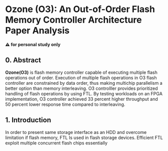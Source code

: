 # Ozone (O3): An Out-of-Order Flash Memory Controller Architecture Paper Analysis

**:warning: for personal study only**

## 0. Abstract
**Ozone(O3)** is flash memory controller capable of executing multiple flash operations out of order. Execution of multiple flash operations in O3 flash controller are constrained by data order, thus making multichip parallelism a better option than memory interleaving. O3 controlller provides prioritized handling of flash operations by using FTL. By testing workloads on an FPGA implementation, O3 controller achieved  33 percent higher throughput and 50 percent lower response time compared to interleaving.

## 1. Introduction

In order to present same storage interface as an HDD and overcome limitation if flash memory, FTL Is used in flash storage devices. Efficient FTL exploit multiple concurrent flash chips essentially 
